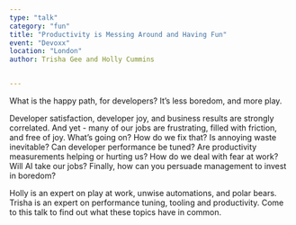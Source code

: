 ```yaml
---
type: "talk"
category: "fun"
title: "Productivity is Messing Around and Having Fun"
event: "Devoxx"
location: "London"
author: Trisha Gee and Holly Cummins


---
```

What is the happy path, for developers? It’s less boredom, and more play. 

Developer satisfaction, developer joy, and business results are strongly correlated. And yet - many of our jobs are frustrating, filled with friction, and free of joy. What’s going on? How do we fix that? Is annoying waste inevitable? Can developer performance be tuned? Are productivity measurements helping or hurting us? How do we deal with fear at work? Will AI take our jobs? Finally, how can you persuade management to invest in boredom? 

Holly is an expert on play at work, unwise automations, and polar bears. Trisha is an expert on performance tuning, tooling and productivity. Come to this talk to find out what these topics have in common.
